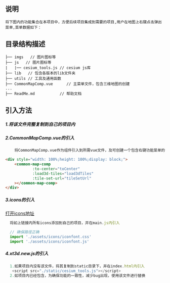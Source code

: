 ## 说明

    将下图内的功能集合在本项目中，方便后续项目集成到需要的项目,用户在地图上右键点击弹出菜单,菜单数据如下：

## 目录结构描述

    ├── imgs   // 图片图标等
    ├── js   // 图片图标等
    |   |── cesium_tools.js // cesium js库
    ├── lib   // 包含各版本的lib文件夹
    ├── utils // 工具及通用函数
    ├── CommonMapComp.vue      // 主菜单文件，包含三维地图的创建
    ...
    ├── ReadMe.md           // 帮助文档

## 引入方法

##### 1.将该文件完整复制到自己的项目内

##### 2.CommonMapComp.vue的引入

```html
    将CommonMapComp.vue作为组件引入到所需vue文件，及可创建一个包含右键功能菜单的三位地图；

<div style="width: 100%;height: 100%;display: block;">
    <common-map-comp
            :to-center="toCenter"
            :load3d-tiles="load3dTiles"
            :tile-set-url="tileSetUrl"
    ></common-map-comp>
</div>
```

##### 3.icons的引入

[打开icons地址](https://www.iconfont.cn/manage/index?manage_type=myprojects&projectId=3778628&keyword=&project_type=&page=)

  ``` javascript
    将如上链接内所有icons添加到自己的项目，并在main.js内引入

    // 确保路径正确
    import './assets/icons/iconfont.css'
    import './assets/icons/iconfont.js'
  ```

##### 4.xt3d.new.js的引入

  ``` javascript
    1.如果项目内没有该文件，将其复制到static目录下，并在index.html内引入
     <script src="./static/cesium_tools.js"></script>
    2.如项目内已经包含，为确保功能的一致性，减少bug出现，使用该文件进行替换
  ```



